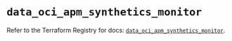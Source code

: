 # `data_oci_apm_synthetics_monitor`

Refer to the Terraform Registry for docs: [`data_oci_apm_synthetics_monitor`](https://registry.terraform.io/providers/oracle/oci/6.37.0/docs/data-sources/apm_synthetics_monitor).
